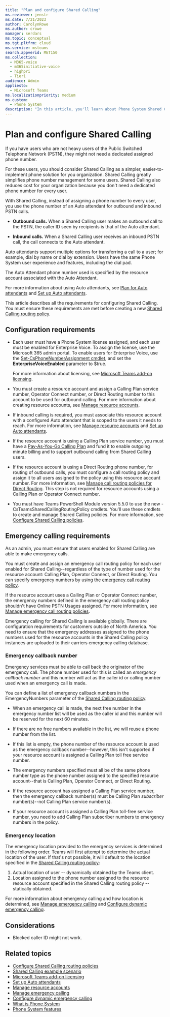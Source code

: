```yaml
---
title: "Plan and configure Shared Calling"
ms.reviewer: jenstr
ms.date: 7/21/2023
author: CarolynRowe
ms.author: crowe
manager: serdars
ms.topic: conceptual
ms.tgt.pltfrm: cloud
ms.service: msteams
search.appverid: MET150
ms.collection: 
  - M365-voice
  - m365initiative-voice
  - highpri
  - Tier1
audience: Admin
appliesto: 
  - Microsoft Teams
ms.localizationpriority: medium
ms.custom: 
  - Phone System
description: "In this article, you'll learn about Phone System Shared Calling."
---
```


# Plan and configure Shared Calling

If you have users who are not heavy users of the Public Switched Telephone Network (PSTN), they might not need a dedicated assigned phone number.

For these users, you should consider Shared Calling as a simpler, easier-to-implement phone solution for you organization. Shared Calling greatly simplifies phone number management for some users. Shared Calling also reduces cost for your organization because you don't need a dedicated phone number for every user.

With Shared Calling, instead of assigning a phone number to every user, you use the phone number of an Auto attendant for outbound and inbound PSTN calls.

- **Outbound calls.** When a Shared Calling user makes an outbound call to the PSTN, the caller ID seen by recipients is that of the Auto attendant.

- **Inbound calls.** When a Shared Calling user receives an inbound PSTN call, the call connects to the Auto attendant.

Auto attendants support multiple options for transferring a call to a user; for example, dial by name or dial by extension. Users have the same Phone System user experience and features, including the dial pad.

The Auto Attendant phone number used is specified by the resource account associated with the Auto Attendant.

For more information about using Auto attendants, see [Plan for Auto attendants](plan-auto-attendant-call-queue.md) and [Set up Auto attendants](create-a-phone-system-auto-attendant.md).

This article describes all the requirements for configuring Shared Calling. You must ensure these requirements are met before creating a new [Shared Calling routing policy](shared-calling-setup.md).  

## Configuration requirements

- Each user must have a Phone System license assigned, and each user must be enabled for Enterprise Voice. To assign the license, use the Microsoft 365 admin portal. To enable users for Enterprise Voice, use the [Set-CsPhoneNumberAssignment cmdlet](/powershell/module/teams/set-csphonenumberassignment?view=teams-ps), and set the **EnterpriseVoiceEnabled** parameter to $true.

  For more information about licensing, see [Microsoft Teams add-on licensing](./teams-add-on-licensing/microsoft-teams-add-on-licensing.md).

- You must create a resource account and assign a Calling Plan service number, Operator Connect number, or Direct Routing number to this account to be used for outbound calling. For more information about creating resource accounts, see [Manage resource accounts](manage-resource-accounts.md).

- If inbound calling is required, you must associate this resource account with a configured Auto attendant that is scoped to the users it needs to reach. For more information, see [Manage resource accounts](manage-resource-accounts.md) and [Set up Auto attendants](create-a-phone-system-auto-attendant.md).

- If the resource account is using a Calling Plan service number, you must have a [Pay-As-You-Go Calling Plan](calling-plans-for-office-365.md#pay-as-you-go-calling-plan) and fund it to enable outgoing minute billing and to support outbound calling from Shared Calling users.

- If the resource account is using a Direct Routing phone number, for routing of outbound calls, you must configure a call routing policy and assign it to all users assigned to the policy using this resource account number. For more information, see [Manage call routing policies for Direct Routing](manage-voice-routing-policies.md). This step is not required for resource accounts using a Calling Plan or Operator Connect number.

- You must have Teams PowerShell Module version 5.5.0 to use the new -CsTeamsSharedCallingRoutingPolicy cmdlets. You'll use these cmdlets to create and manage Shared Calling policies. For more information, see [Configure Shared Calling policies](shared-calling-setup.md).

## Emergency calling requirements

As an admin, you must ensure that users enabled for Shared Calling are able to make emergency calls.

You must create and assign an emergency call routing policy for each user enabled for Shared Calling--regardless of the type of number used for the resource account: Calling Plan, Operator Connect, or Direct Routing. You can specify emergency numbers by using the [emergency call routing policy](/powershell/module/skype/new-csteamsemergencycallroutingpolicy).

If the resource account uses a Calling Plan or Operator Connect number, the emergency numbers defined in the emergency call routing policy shouldn't have Online PSTN Usages assigned. For more information, see [Manage emergency call routing policies](manage-emergency-call-routing-policies.md).

Emergency calling for Shared Calling is available globally. There are configuration requirements for customers outside of North America. You need to ensure that the emergency addresses assigned to the phone numbers used for the resource accounts in the Shared Calling policy instances are uploaded to their carriers emergency calling database.

### Emergency callback number

Emergency services must be able to call back the originator of the emergency call. The phone number used for this is called an *emergency callback number* and this number will act as the caller id or calling number used when an emergency call is made.

You can define a list of emergency callback numbers in the EmergencyNumbers parameter of the [Shared Calling routing policy](shared-calling-setup.md).

- When an emergency call is made, the next free number in the emergency number list will be used as the caller id and this number will be reserved for the next 60 minutes.

- If there are no free numbers available in the list, we will reuse a phone number from the list.

- If this list is empty, the phone number of the resource account is used as the emergency callback number--however, this isn't supported if your resource account is assigned a Calling Plan toll free service number.

- The emergency numbers specified must all be of the same phone number type as the phone number assigned to the specified resource account--that is Calling Plan, Operator Connect, or Direct Routing.

- If the resource account has assigned a Calling Plan service number, then the emergency callback number(s) must be Calling Plan *subscriber* number(s)--not Calling Plan service number(s).

- If your resource account is assigned a Calling Plan toll-free service number, you need to add Calling Plan subscriber numbers to emergency numbers in the policy.

### Emergency location

The emergency location provided to the emergency services is determined in the following order. Teams will first attempt to determine the actual location of the user. If that's not possible, it will default to the location specified in the [Shared Calling routing policy](shared-calling-setup.md):

  1. Actual location of user -- dynamically obtained by the Teams client.
  2. Location assigned to the phone number assigned to the resource resource account specified in the Shared Calling routing policy -- statically obtained.

For more information about emergency calling and how location is determined, see  [Manage emergency calling](what-are-emergency-locations-addresses-and-call-routing.md#emergency-call-routing) and [Configure dynamic emergency calling](configure-dynamic-emergency-calling.md).

## Considerations

- Blocked caller ID might not work.

## Related topics

- [Configure Shared Calling routing policies](shared-calling-setup.md)
- [Shared Calling example scenario](shared-calling-scenario.md)
- [Microsoft Teams add-on licensing](./teams-add-on-licensing/microsoft-teams-add-on-licensing.md)
- [Set up Auto attendants](create-a-phone-system-auto-attendant.md)
- [Manage resource accounts](manage-resource-accounts.md)
- [Manage emergency calling](what-are-emergency-locations-addresses-and-call-routing.md)
- [Configure dynamic emergency calling](configure-dynamic-emergency-calling.md)
- [What is Phone System](what-is-phone-system-in-office-365.md)
- [Phone System features](here-s-what-you-get-with-phone-system.md)
